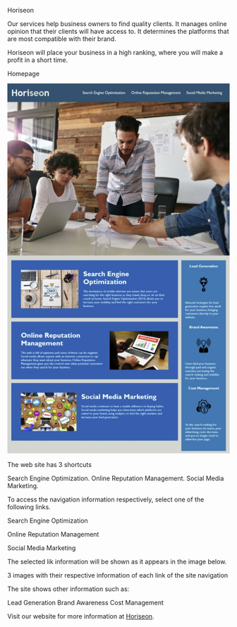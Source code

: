 Horiseon

Our services help business owners to find quality clients. It manages online opinion that their clients will have access to. It determines the platforms that are most compatible with their brand.

Horiseon will place your business in a high ranking, where you will make a profit in a short time.

Homepage

![alt text](./assets/images/main-page.jpg?raw=true "Horizon")


The web site has 3 shortcuts

Search Engine Optimization.
Online Reputation Management.
Social Media Marketing.


To access the navigation information respectively, select one of the following links.

Search Engine Optimization

Online Reputation Management

Social Media Marketing


The selected lik information will be shown as it appears in the image below.

3 images with their respective information of each link of the site navigation

The site shows other information such as:

Lead Generation
Brand Awareness
Cost Management

Visit our website for more information at [Horiseon](https://kzhaanbaev.github.io/horiseon-dev-env/).


